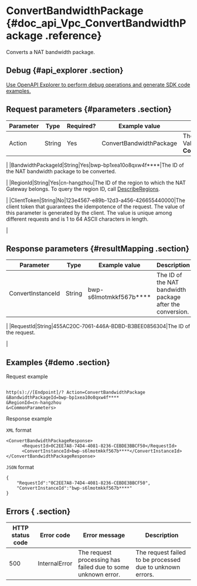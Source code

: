 # ConvertBandwidthPackage {#doc_api_Vpc_ConvertBandwidthPackage .reference}

Converts a NAT bandwidth package.

## Debug {#api_explorer .section}

[Use OpenAPI Explorer to perform debug operations and generate SDK code examples.](https://api.aliyun.com/#product=Vpc&api=ConvertBandwidthPackage&type=RPC&version=2016-04-28)

## Request parameters {#parameters .section}

|Parameter|Type|Required?|Example value|Description|
|---------|----|---------|-------------|-----------|
|Action|String|Yes|ConvertBandwidthPackage|The name of this action. Value: **ConvertBandwidthPackage**

 |
|BandwidthPackageId|String|Yes|bwp-bp1xea10o8qxw4f\*\*\*\*|The ID of the NAT bandwidth package to be converted.

 |
|RegionId|String|Yes|cn-hangzhou|The ID of the region to which the NAT Gateway belongs. To query the region ID, call [DescribeRegions](~~36063~~).

 |
|ClientToken|String|No|123e4567-e89b-12d3-a456-426655440000|The client token that guarantees the idempotence of the request. The value of this parameter is generated by the client. The value is unique among different requests and is 1 to 64 ASCII characters in length.

 |

## Response parameters {#resultMapping .section}

|Parameter|Type|Example value|Description|
|---------|----|-------------|-----------|
|ConvertInstanceId|String|bwp-s6lmotmkkf567b\*\*\*\*|The ID of the NAT bandwidth package after the conversion.

 |
|RequestId|String|455AC20C-7061-446A-BDBD-B3BEE0856304|The ID of the request.

 |

## Examples {#demo .section}

Request example

``` {#request_demo}

http(s)://[Endpoint]/? Action=ConvertBandwidthPackage
&BandwidthPackageId=bwp-bp1xea10o8qxw4f****
&RegionId=cn-hangzhou
&<CommonParameters>

```

Response example

`XML` format

``` {#xml_return_success_demo}
<ConvertBandwidthPackageResponse>
	  <RequestId>0C2EE7A8-74D4-4081-8236-CEBDE3BBCF50</RequestId>
	  <ConvertInstanceId>bwp-s6lmotmkkf567b****</ConvertInstanceId>
</ConvertBandwidthPackageResponse>
```

`JSON` format

``` {#json_return_success_demo}
{
	"RequestId":"0C2EE7A8-74D4-4081-8236-CEBDE3BBCF50",
	"ConvertInstanceId":"bwp-s6lmotmkkf567b****"
}
```

## Errors { .section}

|HTTP status code|Error code|Error message|Description|
|----------------|----------|-------------|-----------|
|500|InternalError|The request processing has failed due to some unknown error.|The request failed to be processed due to unknown errors.|


